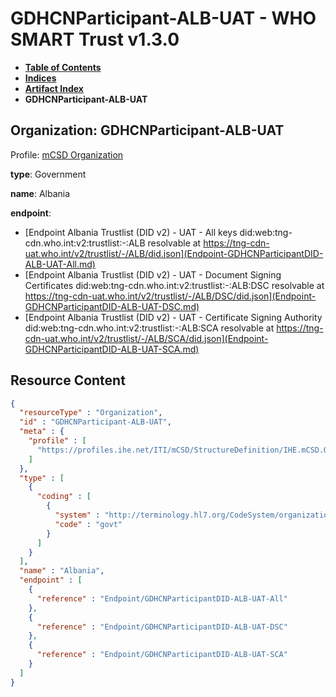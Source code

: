 # GDHCNParticipant-ALB-UAT - WHO SMART Trust v1.3.0

* [**Table of Contents**](toc.md)
* [**Indices**](indices.md)
* [**Artifact Index**](artifacts.md)
* **GDHCNParticipant-ALB-UAT**

## Organization: GDHCNParticipant-ALB-UAT

Profile: [mCSD Organization](https://profiles.ihe.net/ITI/mCSD/4.0.0/StructureDefinition-IHE.mCSD.Organization.html)

**type**: Government

**name**: Albania

**endpoint**: 

* [Endpoint Albania Trustlist (DID v2) - UAT - All keys did:web:tng-cdn.who.int:v2:trustlist:-:ALB resolvable at https://tng-cdn-uat.who.int/v2/trustlist/-/ALB/did.json](Endpoint-GDHCNParticipantDID-ALB-UAT-All.md)
* [Endpoint Albania Trustlist (DID v2) - UAT - Document Signing Certificates did:web:tng-cdn.who.int:v2:trustlist:-:ALB:DSC resolvable at https://tng-cdn-uat.who.int/v2/trustlist/-/ALB/DSC/did.json](Endpoint-GDHCNParticipantDID-ALB-UAT-DSC.md)
* [Endpoint Albania Trustlist (DID v2) - UAT - Certificate Signing Authority did:web:tng-cdn.who.int:v2:trustlist:-:ALB:SCA resolvable at https://tng-cdn-uat.who.int/v2/trustlist/-/ALB/SCA/did.json](Endpoint-GDHCNParticipantDID-ALB-UAT-SCA.md)



## Resource Content

```json
{
  "resourceType" : "Organization",
  "id" : "GDHCNParticipant-ALB-UAT",
  "meta" : {
    "profile" : [
      "https://profiles.ihe.net/ITI/mCSD/StructureDefinition/IHE.mCSD.Organization"
    ]
  },
  "type" : [
    {
      "coding" : [
        {
          "system" : "http://terminology.hl7.org/CodeSystem/organization-type",
          "code" : "govt"
        }
      ]
    }
  ],
  "name" : "Albania",
  "endpoint" : [
    {
      "reference" : "Endpoint/GDHCNParticipantDID-ALB-UAT-All"
    },
    {
      "reference" : "Endpoint/GDHCNParticipantDID-ALB-UAT-DSC"
    },
    {
      "reference" : "Endpoint/GDHCNParticipantDID-ALB-UAT-SCA"
    }
  ]
}

```
